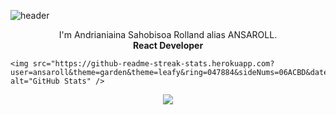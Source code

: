 ![header](https://capsule-render.vercel.app/api?type=waving&theme=cobalt&height=300&section=header&text=Make%20it%20Happen&fontSize=90&animation=fadeIn)

<p align=center>I'm Andrianiaina Sahobisoa Rolland alias ANSAROLL. <br/> <b> React Developer </b>  </p>

<!-- [![GitHub Streak](https://streak-stats.demolab.com?user=ansaroll&theme=garden)](https://git.io/streak-stats)
  <p align="center"> -->
    <img src="https://github-readme-streak-stats.herokuapp.com?user=ansaroll&theme=garden&theme=leafy&ring=047884&sideNums=06ACBD&dates=06ACBD&currStreakNum=06ACBD&currStreakLabel=06ACBD&background=ffffff00&hide_border=true&stroke=ffffff00" alt="GitHub Stats" />
  </p>

<p align=center>  <strong>
<img src='https://komarev.com/ghpvc/?username=ansaroll&color=008080'>
</strong> <p>
